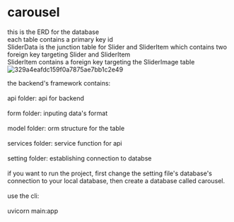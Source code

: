 # carousel
this is the ERD for the database <br/>
each table contains a primary key id<br/>
SliderData is the junction table for Slider and SliderItem which contains two foreign key targeting Slider and SliderItem<br/>
SliderItem contains a foreign key targeting the SliderImage table<br/>
![329a4eafdc159f0a7875ae7bb1c2e49](https://github.com/mokcoo/carousel/assets/69970162/fd7f5f97-80f3-4064-b30c-cc82ca93929d)

the backend's framework contains:<br/><br/>
api folder: api for backend<br/><br/>
form folder: inputing data's format<br/><br/>
model folder: orm structure for the table<br/><br/>
services folder: service function for api<br/><br/>
setting folder: establishing connection to databse<br/><br/>
if you want to run the project, first change the setting file's database's connection to your local database, then create a database called carousel.<br/><br/>
use the cli:<br/><br/>
uvicorn main:app<br/><br/>

